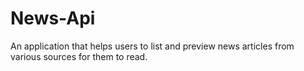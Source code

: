 # News-Api
An application that helps users to list and preview news articles from various sources for them to read.
